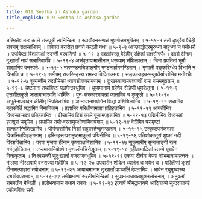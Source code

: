 ```yaml
---
title: 019 Seetha in Ashoka garden
title_english: 019 Seetha in Ashoka garden

---
```

<div class="audioEmbed"  caption="श्रीराम-हरिसीताराममूर्ति-घनपाठिभ्यां वचनम्" src="https://archive.org/download/Ramayana-recitation-Sriram-harisItArAmamUrti-Ghanapaati-v2/Kanda_5/Kanda_5_SK-019-Seetha_in_Ashoka_garden.mp3"></div>
तस्मिन्नेव ततः काले राजपुत्री त्वनिन्दिता ।  
रूपयौवनसम्पन्नं भूषणोत्तमभूषितम् ॥ ५-१९-१  
ततो दृष्ट्वैव वैदेही रावणम् राक्षसाधिपम् ।  
प्रावेपत वरारोहा प्रवाते कदली यथा ॥ ५-९-२  
आच्छाद्योदरमूरुभ्यां बाहुभ्यां च पयोधरौ ।  
उपविष्टा विशालाक्षी रुदन्ती वरवर्णिनी ॥ ५-१९-३  
दशग्रीवस्तु वैदेहीम् रक्षितां राक्षसीगणैः ।  
ददर्श दीनाम् दुःखार्तां नावं सन्नामिवार्णवे ॥ ५-१९-४  
असंवृतायामासीनाम् धरण्याम् संशितव्रताम् ।  
चिनां प्रपतितां भूमौ शाखामिव वनस्पतेः ॥ ५-१९-५  
मलमण्डनचित्राङ्गीम् मण्डनार्हाममण्डिताम् ।  
मृणाली पङ्कदिग्धेव विभाति न विभाति च ॥ ५-१९-६  
समीपम् राजसिम्हस्य रामस्य विदितात्मनः ।  
सङ्कल्पहयसम्युक्तैर्यान्तीमिव मनोरथैः ॥ ५-१९-७  
शुष्यन्तीम् रुदतीमेकां ध्यानशोकपरायणाम् ।  
दुःखस्यान्तमपश्यन्तीं रामां राममनुव्रताम् ॥ ५-१९-८  
चेष्टमानां तथाविष्टां पन्नगेन्द्रवधूमिव ।  
धूप्यमानाम् ग्रहेणेव रोहिणीं धूमकेतुना ॥ ५-१९-९  
वृत्तशीलकुले जातामाचारवति धार्मिके ।  
पुनः संस्कारमापन्नां जातामिव च दुष्कुले ॥ ५-१९-१०  
अभूतेनापवादेन कीर्तीम् निपतितामिव ।  
अम्नायानामयोगेन विद्यां प्रशिथिलामिव ॥ ५-१९-११  
सन्नामिव महाकीर्तिं श्रद्धामिव विमानिताम् ।  
प्रज्ञामिव परिक्षीणामाशां प्रतिहतामिव ॥ ५-१९-१२  
आयतीमिव विध्वस्तामाज्ञां प्रतिहतामिव ।  
दीप्तामिव दिशं काले पूजामपहृतामिव ॥ ५-१९-१३  
पद्मिनीमिव विध्वस्तां हतशूरां चमूमिव ।  
प्रभामिव तमोध्वस्तामुपक्षीणामिवापगाम् ॥ ५-१९-१४  
वेदीमिव परामृष्टां शान्तामग्निशिखामिव ।  
पौर्णमासीमिव निशां राहुग्रस्तेन्दुमण्डलाम् ॥ ५-१९-१५  
उत्कृष्टपर्णकमलां वित्रासितविहङ्गमाम् ।  
हस्तिहस्तपरामृष्टमाकुलां पद्मिनीमिव ॥ ५-१९-१६  
पतिशोकातुरां शुष्कां नदीं विस्रावितामिव ।  
परया मृजया हीनाम् कृष्णपक्षनिशामिव ॥ ५-१९-१७  
सुकुमारीम् सुजाताङ्गीं रत्न गर्भगृहोचिताम् ।  
तप्यमानामिवोष्णेन मृणालीमचिरोद्धृताम् ॥ ५-१९-१८  
गृहीतामाळितां स्तम्भे यूथपेन विनाकृताम् ।  
निःश्वसन्तीं सुदुःखार्तां गजराजवधूमिव ॥ ५-१९-१९  
एकया दीर्घया वेण्या शोभमानामयत्नतः ।  
नीलया नीरदापाये वनराज्या महीमिव ॥ ५-१९-२०  
उपवासेन शोकेन ध्यानेन च भयेन च ।  
परिक्षीणां कृशां दीनामल्पाहारां तपोधनाम् ॥ ५-१९-२१  
आयाचमानाम् दुःखार्तां प्राञ्जलिं देवतामिव ।  
भावेन रघुमुख्यस्य दशग्रीवपराभवम् ॥ ५-१९-२२  
समीक्षमाणां रुदतीमनिन्दितां ।  
सुपक्ष्मताम्रायतशुक्ललोचनाम् ।  
अनुव्रतां राममतीव मैथिलीं ।  
प्रलोभयामास वधाय रावणः ॥ ५-१९-२३  
इत्यार्षे श्रीमद्रामायणे आदिकाव्ये सुन्दरकाण्डे एकोनविंशः सर्गः